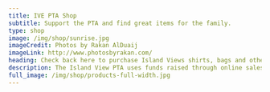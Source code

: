 ```yaml
---
title: IVE PTA Shop
subtitle: Support the PTA and find great items for the family.
type: shop
image: /img/shop/sunrise.jpg
imageCredit: Photos by Rakan AlDuaij
imageLink: http://www.photosbyrakan.com/
heading: Check back here to purchase Island Views shirts, bags and other spirit wear!
description: The Island View PTA uses funds raised through online sales here to provide resources and activities for the Students and Teachers of Island View Elementary.
full_image: /img/shop/products-full-width.jpg
---
```

